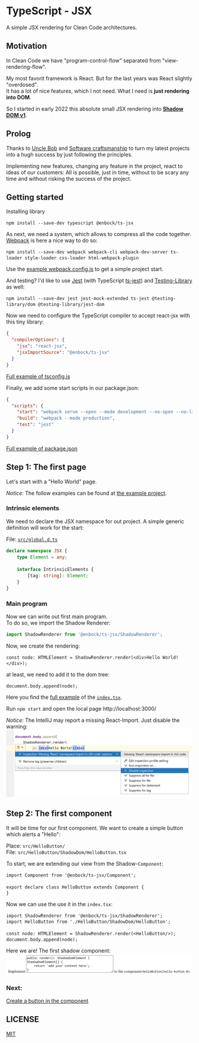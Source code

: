 # TypeScript - JSX

A simple JSX rendering for Clean Code architectures.

## Motivation

In Clean Code we have "program-control-flow" separated from "view-rendering-flow".

My most favorit framework is React. But for the last years was React slightly "overdosed".    
It has a lot of nice features, which I not need. What I need is **just rendering into DOM**.

So I started in early 2022 this absolute small JSX rendering into **[Shadow DOM v1]**.

[Shadow DOM v1]: https://web.dev/shadowdom-v1/

## Prolog

Thanks to [Uncle Bob] and [Software craftsmanship] to turn my latest projects into a hugh success by just following the
principles.

Implementing new features, changing any feature in the project, react to ideas of our customers: All is possible, just
in time, without to be scary any time and without risking the success of the project.

[Uncle Bob]: https://cleancoders.com/

[Software craftsmanship]: https://en.wikipedia.org/wiki/Software_craftsmanship

## Getting started

Installing library

```shell
npm install --save-dev typescript @enbock/ts-jsx
```

As next, we need a system, which allows to compress all the code together.    
[Webpack] is here a nice way to do so:

```shell
npm install --save-dev webpack webpack-cli webpack-dev-server ts-loader style-loader css-loader html-webpack-plugin
```

Use the [example webpack.config.js] to get a simple project start.

And testing? I'd like to use [Jest] (with TypeScript [ts-jest]) and [Testing-Library] as well:

```shell
npm install --save-dev jest jest-mock-extended ts-jest @testing-library/dom @testing-library/jest-dom 
```

Now we need to configure the TypeScript compiler to accept react-jsx with this tiny library:

```json
{
  "compilerOptions": {
    "jsx": "react-jsx",
    "jsxImportSource": "@enbock/ts-jsx"
  }
}
```

[Full example of tsconfig.js]

Finally, we add some start scripts in our package.json:

```json
{
  "scripts": {
    "start": "webpack serve --open --mode development --no-open --no-live-reload --no-hot --stats-error-details",
    "build": "webpack --mode production",
    "test": "jest"
  }
}
```

[Full example of package.json]

[Webpack]: https://webpack.js.org/

[Testing-Library]: https://testing-library.com/

[Jest]: https://jestjs.io/

[ts-jest]: https://kulshekhar.github.io/ts-jest/

[example webpack.config.js]: example/webpack.config.js

[Full example of tsconfig.js]: example/tsconfig.json

[Full example of package.json]: example/package.json

## Step 1: The first page

Let's start with a "Hello World" page.

*Notice:* The follow examples can be found at [the example project](https://github.com/enbock/ts-jsx-example-page).

### Intrinsic elements

We need to declare the JSX namespace for out project. A simple generic definition will work for the start:

File: [`src/global.d.ts`](example/step1/global.d.ts)

```typescript
declare namespace JSX {
    type Element = any;

    interface IntrinsicElements {
        [tag: string]: Element;
    }
}
```

### Main program

Now we can write out first main program.    
To do so, we import the Shadow Renderer:

```typescript
import ShadowRenderer from '@enbock/ts-jsx/ShadowRenderer';
```

Now, we create the rendering:

```tsx
const node: HTMLElement = ShadowRenderer.render(<div>Hello World!</div>);
```

at least, we need to add it to the dom tree:

```tsx
document.body.append(node);
```

Here you find the [full example](example/step1/index.tsx) of the [`index.tsx`](example/step1/index.tsx).

Run `npm start` and open the local page http://localhost:3000/

*Notice:* The IntelliJ may report a missing React-Import. Just disable the warning:    
![Disable mit React import warning](https://raw.githubusercontent.com/enbock/ts-jsx/main/doc/images/disable_react_inspection.png)

## Step 2: The first component

It will be time for our first component. We want to create a simple button which alerts a "Hello":

Place: `src/HelloButton/`    
File: `src/HelloButton/ShadowDom/HelloButton.tsx`

To start, we are extending our view from the Shadow-`Component`:

```tsx
import Component from '@enbock/ts-jsx/Component';

export declare class HelloButton extends Component {
}
```

Now we can use the use it in the `index.tsx`:

```tsx
import ShadowRenderer from '@enbock/ts-jsx/ShadowRenderer';
import HelloButton from './HelloButton/ShadowDom/HelloButton';

const node: HTMLElement = ShadowRenderer.render(<HelloButton/>);
document.body.append(node);
```

Here we are! The first shadow component:
![first rendering](https://raw.githubusercontent.com/enbock/ts-jsx/main/doc/images/empty_component_output.png)

### Next:

[Create a button in the component](https://github.com/enbock/ts-jsx/blob/main/doc/step2/CreateAButton.md)

## LICENSE

[MIT](LICENSE)
